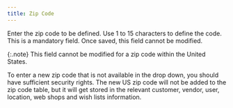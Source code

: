```yaml
---
title: Zip Code
---
```



Enter the zip code to be defined. Use 1 to 15 characters to define the  code. This is a mandatory field. Once saved, this field cannot be modified.


{:.note}
This field cannot be modified for a zip code within the United States.


To enter a new zip code that is not available in the drop down, you  should have sufficient security rights. The new US zip code will not be  added to the zip code table, but it will get stored in the relevant customer,  vendor, user, location, web shops and wish lists information.
